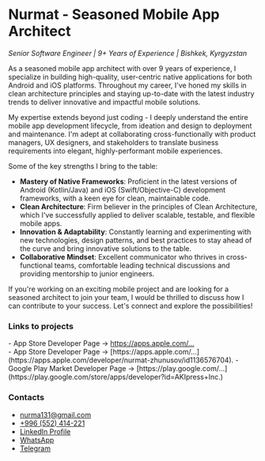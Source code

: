 # Nurmat - Seasoned Mobile App Architect
*Senior Software Engineer | 9+ Years of Experience | Bishkek, Kyrgyzstan*

As a seasoned mobile app architect with over 9 years of experience, I specialize in building high-quality, user-centric native applications for both Android and iOS platforms. Throughout my career, I've honed my skills in clean architecture principles and staying up-to-date with the latest industry trends to deliver innovative and impactful mobile solutions.

My expertise extends beyond just coding - I deeply understand the entire mobile app development lifecycle, from ideation and design to deployment and maintenance. I'm adept at collaborating cross-functionally with product managers, UX designers, and stakeholders to translate business requirements into elegant, highly-performant mobile experiences.

Some of the key strengths I bring to the table:

- **Mastery of Native Frameworks**: Proficient in the latest versions of Android (Kotlin/Java) and iOS (Swift/Objective-C) development frameworks, with a keen eye for clean, maintainable code.
- **Clean Architecture**: Firm believer in the principles of Clean Architecture, which I've successfully applied to deliver scalable, testable, and flexible mobile apps.
- **Innovation & Adaptability**: Constantly learning and experimenting with new technologies, design patterns, and best practices to stay ahead of the curve and bring innovative solutions to the table.
- **Collaborative Mindset**: Excellent communicator who thrives in cross-functional teams, comfortable leading technical discussions and providing mentorship to junior engineers.

If you're working on an exciting mobile project and are looking for a seasoned architect to join your team, I would be thrilled to discuss how I can contribute to your success. Let's connect and explore the possibilities!

### Links to projects
<div>- App Store Developer Page -> <a href="https://apps.apple.com/developer/nurmat-zhunusov/id1136576704">https://apps.apple.com/...</a></div>
- App Store Developer Page -> [https://apps.apple.com/...](https://apps.apple.com/developer/nurmat-zhunusov/id1136576704).
- Google Play Market Developer Page -> [https://play.google.com/...](https://play.google.com/store/apps/developer?id=AKIpress+Inc.)

### Contacts
* [nurma131@gmail.com](mailto:nurma131@gmail.com)
* [+996 (552) 414-221](tel:+996552414221)
* [LinkedIn Profile](https://www.linkedin.com/in/nurmat-j-a03b1758/)
* [WhatsApp](https://wa.me/+996552414221)
* [Telegram](https://t.me/joshbek)
